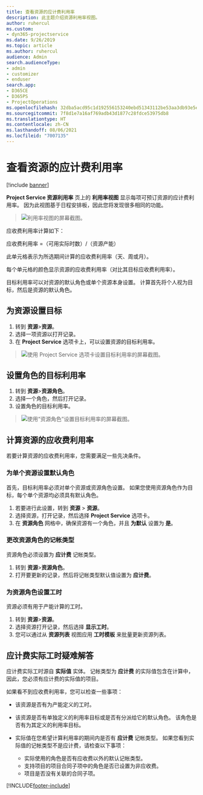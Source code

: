 ```yaml
---
title: 查看资源的应计费利用率
description: 此主题介绍资源利用率视图。
author: ruhercul
ms.custom:
- dyn365-projectservice
ms.date: 9/26/2019
ms.topic: article
ms.author: ruhercul
audience: Admin
search.audienceType:
- admin
- customizer
- enduser
search.app:
- D365CE
- D365PS
- ProjectOperations
ms.openlocfilehash: 32dba5acd95c1d192556153240ebd51343112be53aa3db93e5e6f127c2d960e9
ms.sourcegitcommit: 7f8d1e7a16af769adb43d1877c28fdce53975db8
ms.translationtype: HT
ms.contentlocale: zh-CN
ms.lasthandoff: 08/06/2021
ms.locfileid: "7007135"
---
```

# <a name="view-chargeable-utilization-for-resources"></a>查看资源的应计费利用率

[!include [banner](../includes/psa-now-project-operations.md)]
 
**Project Service 资源利用率** 页上的 **利用率视图** 显示每项可预订资源的应计费利用率。 因为此视图基于日程安排板，因此您将发现很多相同的功能。

> ![利用率视图的屏幕截图。](media/FAQ-utilization-1.png)
 

应收费利用率计算如下：

   应收费利用率 =（可用实际时数）/（资源产能）

此单元格表示为所选期间计算的应收费利用率（天、周或月）。

每个单元格的颜色显示资源的应收费利用率（对比其目标应收费利用率）。 

目标利用率可以对资源的默认角色或单个资源本身设置。 计算首先将个人视为目标，然后是资源的默认角色。

## <a name="set-target-on-a-resource"></a>为资源设置目标

1. 转到 **资源**\>**资源**。 
2. 选择一项资源以打开记录。 
3. 在 **Project Service** 选项卡上，可以设置资源的目标利用率。

> ![使用 Project Service 选项卡设置目标利用率的屏幕截图。](media/FAQ-utilization-2.png)
 
## <a name="set-target-utilization-on-a-role"></a>设置角色的目标利用率

1. 转到 **资源**\>**资源角色**。 
2. 选择一个角色，然后打开记录。 
3. 设置角色的目标利用率。

> ![使用“资源角色”设置目标利用率的屏幕截图。](media/FAQ-utilization-3.png)
 
## <a name="calculate-chargeable-utilization-for-a-resource"></a>计算资源的应收费利用率

若要计算资源的应收费利用率，您需要满足一些先决条件。 

### <a name="set-default-role-for-individual-resource"></a>为单个资源设置默认角色

首先，目标利用率必须对单个资源或资源角色设置。 如果您使用资源角色作为目标，每个单个资源均必须具有默认角色。 

1. 若要进行此设置，转到 **资源** \> **资源**。 
2. 选择资源，打开记录，然后选择 **Project Service** 选项卡。 
3. 在 **资源角色** 网格中，确保资源有一个角色，并且 **为默认** 设置为 **是**。
 
### <a name="change-billing-type-for-resource-role"></a>更改资源角色的记帐类型

资源角色必须设置为 **应计费** 记帐类型。 

1. 转到 **资源**\>**资源角色**。 
2. 打开要更新的记录，然后将记帐类型默认值设置为 **应计费**。

### <a name="set-working-hours-for-resource-role"></a>为资源角色设置工时
 
资源必须有用于产能计算的工时。 

1. 转到 **资源**\>**资源**。 
2. 选择资源打开记录，然后选择 **显示工时**。 
3. 您可以通过从 **资源列表** 视图应用 **工时模板** 来批量更新资源列表。

## <a name="troubleshooting-chargeable-actual-hours"></a>应计费实际工时疑难解答

应计费实际工时源自 **实际值** 实体。 记帐类型为 **应计费** 的实际值包含在计算中，因此，您必须有应计费的实际值的项目。

如果看不到应收费利用率，您可以检查一些事项：

- 该资源是否有为产能定义的工时。
- 该资源是否有单独定义的利用率目标或是否有分派给它的默认角色。 该角色是否有为其定义的利用率目标。
- 实际值在您希望计算利用率的期间内是否有 **应计费** 记帐类型。 如果您看到实际值的记帐类型不是应计费，请检查以下事项：

  - 实际使用的角色是否有应收费以外的默认记帐类型。
  - 支持项目的项目合同子项中的角色是否已设置为非应收费。
  - 项目是否没有关联的合同子项。



[!INCLUDE[footer-include](../includes/footer-banner.md)]